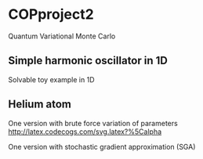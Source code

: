# COPproject2
Quantum Variational Monte Carlo

Simple harmonic oscillator in 1D
-
Solvable toy example in 1D

Helium atom
-
One version with brute force variation of parameters http://latex.codecogs.com/svg.latex?%5Calpha

One version with stochastic gradient approximation (SGA)
